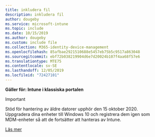 ```yaml
---
title: inkludera fil
description: inkludera fil
author: dougeby
ms.service: microsoft-intune
ms.topic: include
ms.date: 10/15/2019
ms.author: dougeby
ms.custom: include file
ms.collection: M365-identity-device-management
ms.openlocfilehash: 85afbae2921510688e5457eb75b5c9517a863048
ms.sourcegitcommit: ebf72b038219904d6e7d20024b107f4aa68f57e6
ms.translationtype: MTE75
ms.contentlocale: sv-SE
ms.lasthandoff: 12/05/2019
ms.locfileid: "72427101"
---
```

**Gäller för: Intune i klassiska portalen**

> [!Important]
> Stöd för hantering av äldre datorer upphör den 15 oktober 2020. Uppgradera dina enheter till Windows 10 och registrera dem igen som MDM-enheter så att de fortsätter att hanteras av Intune.
>
> [Läs mer](https://go.microsoft.com/fwlink/?linkid=2107122)
